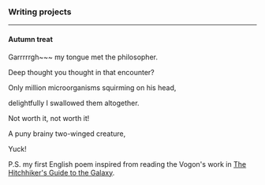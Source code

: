 ### Writing projects

---

#### Autumn treat
Garrrrrgh~~~ my tongue met the philosopher.

Deep thought you thought in that encounter?

Only million microorganisms squirming on his head,

delightfully I swallowed them altogether.

Not worth it, not worth it!

A puny brainy two-winged creature,

Yuck!

P.S. my first English poem inspired from reading the Vogon's work in [The Hitchhiker's Guide to the Galaxy](https://en.wikipedia.org/wiki/The_Hitchhiker%27s_Guide_to_the_Galaxy).
